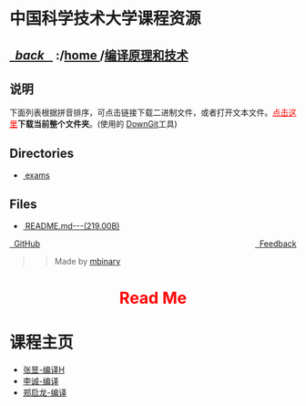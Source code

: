 
<!--
<head>
    <meta http-equiv="content-type" content="text/html; charset=utf-8">
    <title> 中国科学技术大学课程资源</title>
</head>
-->
# 中国科学技术大学课程资源

<div>
  <h2>
    <a href="../index.html">&nbsp;&nbsp;<i class="fa fa-level-up">back </i>&nbsp;&nbsp;</a>
    :/<a href="../index.html">home <i class="fa fa-home"></i></a>/<a href="index.html">编译原理和技术</a>
  </h2>
</div>

## 说明
下面列表根据拼音排序，可点击链接下载二进制文件，或者打开文本文件。<a href="http://downgit.zhoudaxiaa.com/#/home?url=https://github.com/USTC-Resource/USTC-Course/tree/master/编译原理和技术" style="color:red">点击这里</a>**下载当前整个文件夹**。(使用的 [DownGit](downgit.zhoudaxiaa.com)工具)

## Directories
<ul><li><a href="exams/index.html"><i class="fa fa-folder"></i>&nbsp;exams</a></li></ul>

## Files
<ul><li><a href="https://raw.githubusercontent.com/USTC-Resource/USTC-Course/master/编译原理和技术/README.md"><i class="fa fa-pencil-square-o"></i>&nbsp;README.md---(219.00B)</a></li></ul>

<div style="text-decration:underline;display:inline">
  <a href="https://github.com/USTC-Resource/USTC-Course.git" target="_blank" rel="external"><i class="fa fa-github"></i>&nbsp; GitHub</a>
  <a href="mailto:&#122;huheqin1@gmail?subject=反馈与建议" style="float:right" target="_blank" rel="external"><i class="fa fa-envelope"></i>&nbsp; Feedback</a>
</div>

>>Made by [mbinary](https://mbinary.xyz)

<h1 style="color:red;text-align:center;">Read Me</h1>

<h1 id="_1">课程主页</h1>
<ul>
<li><a href="http://staff.ustc.edu.cn/~yuzhang/compiler/">张昱-编译H</a></li>
<li><a href="http://staff.ustc.edu.cn/~chengli7/courses/compiler18/">李诚-编译</a></li>
<li><a href="http://staff.ustc.edu.cn/~qlzheng/compiler/">郑启龙-编译</a></li>
</ul>
